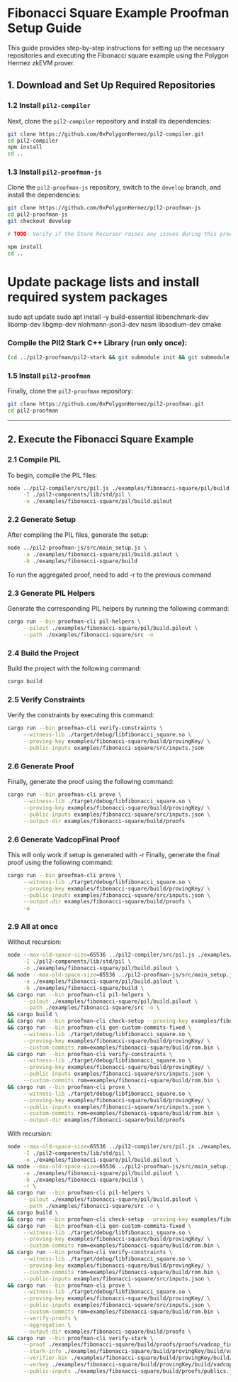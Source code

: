 # Fibonacci Square Example Proofman Setup Guide

This guide provides step-by-step instructions for setting up the necessary repositories and executing the Fibonacci square example using the Polygon Hermez zkEVM prover.

## 1. Download and Set Up Required Repositories

### 1.2 Install `pil2-compiler`

Next, clone the `pil2-compiler` repository and install its dependencies:

```bash
git clone https://github.com/0xPolygonHermez/pil2-compiler.git
cd pil2-compiler
npm install
cd ..
```

### 1.3 Install `pil2-proofman-js`

Clone the `pil2-proofman-js` repository, switch to the `develop` branch, and install the dependencies:

```bash
git clone https://github.com/0xPolygonHermez/pil2-proofman-js
cd pil2-proofman-js
git checkout develop

# TODO: Verify if the Stark Recurser raises any issues during this process

npm install
cd ..
```
# Update package lists and install required system packages
sudo apt update
sudo apt install -y build-essential libbenchmark-dev libomp-dev libgmp-dev nlohmann-json3-dev nasm libsodium-dev cmake

### Compile the PIl2 Stark C++ Library (run only once):
```bash
(cd ../pil2-proofman/pil2-stark && git submodule init && git submodule update && make clean && make -j starks_lib && make -j bctree)
```

### 1.5 Install `pil2-proofman`

Finally, clone the `pil2-proofman` repository:

```bash
git clone https://github.com/0xPolygonHermez/pil2-proofman.git
cd pil2-proofman
```

---


## 2. Execute the Fibonacci Square Example

### 2.1 Compile PIL

To begin, compile the PIL files:

```bash
node ../pil2-compiler/src/pil.js ./examples/fibonacci-square/pil/build.pil \
     -I ./pil2-components/lib/std/pil \
     -o ./examples/fibonacci-square/pil/build.pilout
```

### 2.2 Generate Setup

After compiling the PIL files, generate the setup:

```bash
node ../pil2-proofman-js/src/main_setup.js \
     -a ./examples/fibonacci-square/pil/build.pilout \
     -b ./examples/fibonacci-square/build
```

To run the aggregated proof, need to add -r to the previous command

### 2.3 Generate PIL Helpers

Generate the corresponding PIL helpers by running the following command:

```bash
cargo run --bin proofman-cli pil-helpers \
     --pilout ./examples/fibonacci-square/pil/build.pilout \
     --path ./examples/fibonacci-square/src -o
```


### 2.4 Build the Project

Build the project with the following command:

```bash
cargo build
```

### 2.5 Verify Constraints

Verify the constraints by executing this command:

```bash
cargo run --bin proofman-cli verify-constraints \
     --witness-lib ./target/debug/libfibonacci_square.so \
     --proving-key examples/fibonacci-square/build/provingKey/ \
     --public-inputs examples/fibonacci-square/src/inputs.json
```

### 2.6 Generate Proof

Finally, generate the proof using the following command:

```bash
cargo run --bin proofman-cli prove \
     --witness-lib ./target/debug/libfibonacci_square.so \
     --proving-key examples/fibonacci-square/build/provingKey/ \
     --public-inputs examples/fibonacci-square/src/inputs.json \
     --output-dir examples/fibonacci-square/build/proofs
```


### 2.6 Generate VadcopFinal Proof

This will only work if setup is generated with -r
Finally, generate the final proof using the following command:

```bash
cargo run --bin proofman-cli prove \
     --witness-lib ./target/debug/libfibonacci_square.so \
     --proving-key examples/fibonacci-square/build/provingKey/ \
     --public-inputs examples/fibonacci-square/src/inputs.json \
     --output-dir examples/fibonacci-square/build/proofs \
     -a
```

### 2.9 All at once

Without recursion:

```bash
node --max-old-space-size=65536 ../pil2-compiler/src/pil.js ./examples/fibonacci-square/pil/build.pil \
     -I ./pil2-components/lib/std/pil \
     -o ./examples/fibonacci-square/pil/build.pilout \
&& node --max-old-space-size=65536 ../pil2-proofman-js/src/main_setup.js \
     -a ./examples/fibonacci-square/pil/build.pilout \
     -b ./examples/fibonacci-square/build \
&& cargo run --bin proofman-cli pil-helpers \
     --pilout ./examples/fibonacci-square/pil/build.pilout \
     --path ./examples/fibonacci-square/src -o \
&& cargo build \
&& cargo run --bin proofman-cli check-setup --proving-key examples/fibonacci-square/build/provingKey/ \
&& cargo run --bin proofman-cli gen-custom-commits-fixed \
     --witness-lib ./target/debug/libfibonacci_square.so \
     --proving-key examples/fibonacci-square/build/provingKey/ \
     --custom-commits rom=examples/fibonacci-square/build/rom.bin \
&& cargo run --bin proofman-cli verify-constraints \
     --witness-lib ./target/debug/libfibonacci_square.so \
     --proving-key examples/fibonacci-square/build/provingKey/ \
     --public-inputs examples/fibonacci-square/src/inputs.json \
     --custom-commits rom=examples/fibonacci-square/build/rom.bin \
&& cargo run --bin proofman-cli prove \
     --witness-lib ./target/debug/libfibonacci_square.so \
     --proving-key examples/fibonacci-square/build/provingKey/ \
     --public-inputs examples/fibonacci-square/src/inputs.json \
     --custom-commits rom=examples/fibonacci-square/build/rom.bin \
     --output-dir examples/fibonacci-square/build/proofs
```

With recursion:

```bash
node --max-old-space-size=65536 ../pil2-compiler/src/pil.js ./examples/fibonacci-square/pil/build.pil \
     -I ./pil2-components/lib/std/pil \
     -o ./examples/fibonacci-square/pil/build.pilout \
&& node --max-old-space-size=65536 ../pil2-proofman-js/src/main_setup.js \
     -a ./examples/fibonacci-square/pil/build.pilout \
     -b ./examples/fibonacci-square/build \
     -r \
&& cargo run --bin proofman-cli pil-helpers \
     --pilout ./examples/fibonacci-square/pil/build.pilout \
     --path ./examples/fibonacci-square/src -o \
&& cargo build \
&& cargo run --bin proofman-cli check-setup --proving-key examples/fibonacci-square/build/provingKey/ -a \
&& cargo run --bin proofman-cli gen-custom-commits-fixed \
     --witness-lib ./target/debug/libfibonacci_square.so \
     --proving-key examples/fibonacci-square/build/provingKey/ \
     --custom-commits rom=examples/fibonacci-square/build/rom.bin \
&& cargo run --bin proofman-cli verify-constraints \
     --witness-lib ./target/debug/libfibonacci_square.so \
     --proving-key examples/fibonacci-square/build/provingKey/ \
     --custom-commits rom=examples/fibonacci-square/build/rom.bin \
     --public-inputs examples/fibonacci-square/src/inputs.json \
&& cargo run --bin proofman-cli prove \
     --witness-lib ./target/debug/libfibonacci_square.so \
     --proving-key examples/fibonacci-square/build/provingKey/ \
     --public-inputs examples/fibonacci-square/src/inputs.json \
     --custom-commits rom=examples/fibonacci-square/build/rom.bin \
     --verify-proofs \
     --aggregation \
     --output-dir examples/fibonacci-square/build/proofs \
&& cargo run --bin proofman-cli verify-stark \
     --proof ./examples/fibonacci-square/build/proofs/proofs/vadcop_final_proof.json \
     --stark-info ./examples/fibonacci-square/build/provingKey/build/vadcop_final/vadcop_final.starkinfo.json \
     --verifier-bin ./examples/fibonacci-square/build/provingKey/build/vadcop_final/vadcop_final.verifier.bin \
     --verkey ./examples/fibonacci-square/build/provingKey/build/vadcop_final/vadcop_final.verkey.json \
     --public-inputs ./examples/fibonacci-square/build/proofs/publics.json
```
